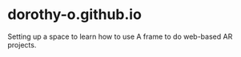 # dorothy-o.github.io
Setting up a space to learn how to use A frame to do web-based AR projects. 
<a href="https://github.com/Dorothy-O/dorothy-o.github.io.git/">
